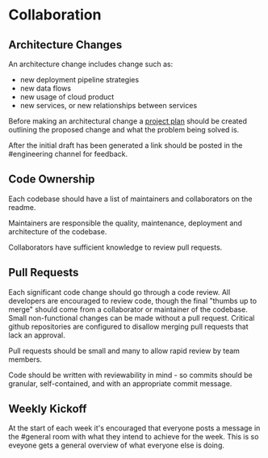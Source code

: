 # Collaboration

## Architecture Changes

An architecture change includes change such as:

* new deployment pipeline strategies
* new data flows
* new usage of cloud product
* new services, or new relationships between services

Before making an architectural change a [project plan](https://aussiecommerce.atlassian.net/wiki/spaces/TEC/pages/451608677/Project+plans)
should be created outlining the proposed change and what the problem being
solved is.

After the initial draft has been generated a link should be posted in the
\#engineering channel for feedback.

## Code Ownership

Each codebase should have a list of maintainers and collaborators on the readme.

Maintainers are responsible the quality, maintenance, deployment and
architecture of the codebase.

Collaborators have sufficient knowledge to review pull requests.

## Pull Requests

Each significant code change should go through a code review. All developers are encouraged to review code,
though the final "thumbs up to merge" should come from a collaborator or maintainer of the codebase.
Small non-functional changes can be made without a pull request.
Critical github repositories are configured to disallow merging pull requests that lack an approval.

Pull requests should be small and many to allow rapid review by team members.

Code should be written with reviewability in mind - so commits should be granular,
self-contained, and with an appropriate commit message.

## Weekly Kickoff

At the start of each week it's encouraged that everyone posts a message in the \#general room with what they intend to achieve for the week. This is so eveyone gets a general overview of what everyone else is doing.
